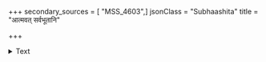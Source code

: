 +++
secondary_sources = [ "MSS_4603",]
jsonClass = "Subhaashita"
title = "आत्मवत् सर्वभूतानि"

+++

<details><summary>Text</summary>

आत्मवत् सर्वभूतानि परद्रव्याणि लोष्टवत्।  
मातृवत् परदारांश्च यः पश्यति स पश्यति॥
</details>
